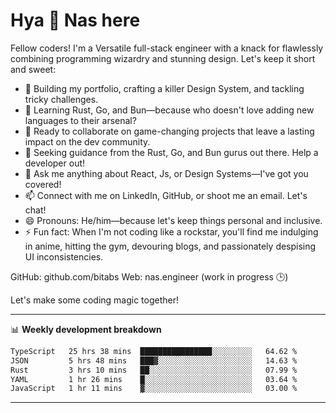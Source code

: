 # Hya 👋 Nas here

Fellow coders! I'm a Versatile full-stack engineer with a knack for flawlessly combining programming wizardry and stunning design. Let's keep it short and sweet:

- 🔭 Building my portfolio, crafting a killer Design System, and tackling tricky challenges.
- 🌱 Learning Rust, Go, and Bun—because who doesn't love adding new languages to their arsenal?
- 👯 Ready to collaborate on game-changing projects that leave a lasting impact on the dev community.
- 🤔 Seeking guidance from the Rust, Go, and Bun gurus out there. Help a developer out!
- 💬 Ask me anything about React, Js, or Design Systems—I've got you covered!
- 📫 Connect with me on LinkedIn, GitHub, or shoot me an email. Let's chat!
- 😄 Pronouns: He/him—because let's keep things personal and inclusive.
- ⚡ Fun fact: When I'm not coding like a rockstar, you'll find me indulging in anime, hitting the gym, devouring blogs, and passionately despising UI inconsistencies.

GitHub: github.com/bitabs
Web: nas.engineer (work in progress 🕒)

Let's make some coding magic together!

-------
📊 **Weekly development breakdown**
<!--START_SECTION:waka-->

```txt
TypeScript   25 hrs 38 mins  ████████████████░░░░░░░░░   64.62 %
JSON         5 hrs 48 mins   ███▓░░░░░░░░░░░░░░░░░░░░░   14.63 %
Rust         3 hrs 10 mins   ██░░░░░░░░░░░░░░░░░░░░░░░   07.99 %
YAML         1 hr 26 mins    █░░░░░░░░░░░░░░░░░░░░░░░░   03.64 %
JavaScript   1 hr 11 mins    ▓░░░░░░░░░░░░░░░░░░░░░░░░   03.00 %
```

<!--END_SECTION:waka-->
-------
